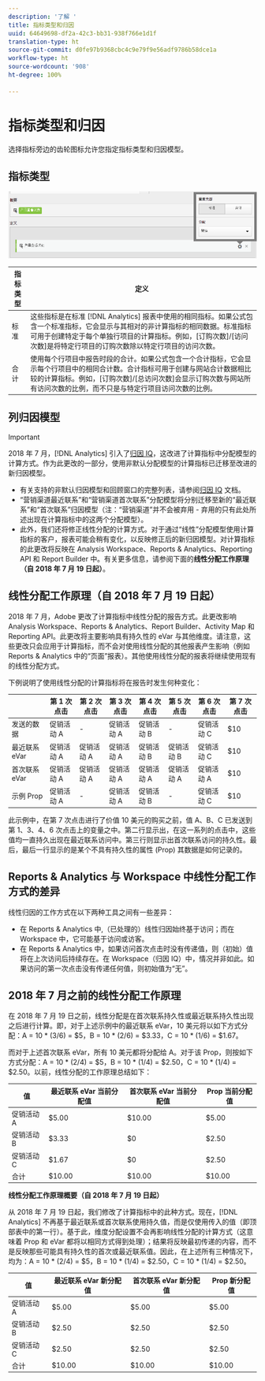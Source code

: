 ```yaml
---
description: '了解 '
title: 指标类型和归因
uuid: 64649698-df2a-42c3-bb31-938f766e1d1f
translation-type: ht
source-git-commit: d0fe97b9368cbc4c9e79f9e56adf9786b58dce1a
workflow-type: ht
source-wordcount: '908'
ht-degree: 100%

---
```



# 指标类型和归因

选择指标旁边的齿轮图标允许您指定指标类型和归因模型。

## 指标类型

![](assets/cm_type_alloc.png)

| 指标类型 | 定义 |
|---|---|
| 标准 | 这些指标是在标准 [!DNL Analytics] 报表中使用的相同指标。如果公式包含一个标准指标，它会显示与其相对的非计算指标的相同数据。标准指标可用于创建特定于每个单独行项目的计算指标。例如，[订购次数]/[访问次数]是将特定行项目的订购次数除以特定行项目的访问次数。 |
| 合计 | 使用每个行项目中报告时段的合计。如果公式包含一个合计指标，它会显示每个行项目中的相同合计数。合计指标可用于创建与网站合计数据相比较的计算指标。例如，[订购次数]/[总访问次数]会显示订购次数与网站所有访问次数的比例，而不只是与特定行项目访问次数的比例。 |

## 列归因模型

>[!IMPORTANT]
>
>2018 年 7 月，[!DNL Analytics] 引入了[归因 IQ](https://docs.adobe.com/content/help/zh-Hans/analytics/analyze/analysis-workspace/panels/attribution/attribution.html)，这改进了计算指标中分配模型的计算方式。作为此更改的一部分，使用非默认分配模型的计算指标已迁移至改进的新归因模型。
>
>* 有关支持的非默认归因模型和回顾窗口的完整列表，请参阅[归因 IQ](https://docs.adobe.com/content/help/zh-Hans/analytics/analyze/analysis-workspace/panels/attribution/attribution.html) 文档。
>* “营销渠道最近联系”和“营销渠道首次联系”分配模型将分别迁移至新的“最近联系”和“首次联系”归因模型（注：“营销渠道”并不会被弃用 - 弃用的只有此处所述出现在计算指标中的这两个分配模型）。
>* 此外，我们还将修正线性分配的计算方式。对于通过“线性”分配模型使用计算指标的客户，报表可能会稍有变化，以反映修正后的新归因模型。对计算指标的此更改将反映在 Analysis Workspace、Reports &amp; Analytics、Reporting API 和 Report Builder 中。有关更多信息，请参阅下面的&#x200B;**线性分配工作原理（自 2018 年 7 月 19 日起）**。
>



## 线性分配工作原理（自 2018 年 7 月 19 日起）

2018 年 7 月，Adobe 更改了计算指标中线性分配的报告方式。此更改影响 Analysis Workspace、Reports &amp; Analytics、Report Builder、Activity Map 和 Reporting API。此更改将主要影响具有持久性的 eVar 与其他维度。请注意，这些更改只会应用于计算指标，而不会对使用线性分配的其他报表产生影响（例如 Reports &amp; Analytics 中的“页面”报表）。其他使用线性分配的报表将继续使用现有的线性分配方式。

下例说明了使用线性分配的计算指标将在报告时发生何种变化：

|  | 第 1 次点击 | 第 2 次点击 | 第 3 次点击 | 第 4 次点击 | 第 5 次点击 | 第 6 次点击 | 第 7 次点击 |
|--- |--- |--- |--- |--- |--- |--- |--- |
| 发送的数据 | 促销活动 A | - | 促销活动 A | 促销活动 B | - | 促销活动 C | $10 |
| 最近联系 eVar | 促销活动 A | 促销活动 A | 促销活动 A | 促销活动 B | 促销活动 B | 促销活动 C | $10 |
| 首次联系 eVar | 促销活动 A | 促销活动 A | 促销活动 A | 促销活动 A | 促销活动 A | 促销活动 A | $10 |
| 示例 Prop | 促销活动 A | - | 促销活动 A | 促销活动 B | - | 促销活动 C | $10 |

此示例中，在第 7 次点击进行了价值 10 美元的购买之前，值 A、B、C 已发送到第 1、3、4、6 次点击上的变量之中。第二行显示出，在这一系列的点击中，这些值均一直持久出现在最近联系访问中。第三行则显示出首次联系访问的持久性。最后，最后一行显示的是某个不具有持久性的属性 (Prop) 其数据是如何记录的。

## Reports &amp; Analytics 与 Workspace 中线性分配工作方式的差异

线性归因的工作方式在以下两种工具之间有一些差异：

* 在 Reports &amp; Analytics 中,（已处理的）线性归因始终基于访问；而在 Workspace 中，它可能基于访问或访客。
* 在 Reports &amp; Analytics 中，如果访问首次点击时没有传递值，则（初始）值将在上次访问后持续存在。在 Workspace（归因 IQ）中，情况并非如此。如果访问的第一次点击没有传递任何值，则初始值为“无”。

## 2018 年 7 月之前的线性分配工作原理

在 2018 年 7 月 19 日之前，线性分配是在首次联系持久性或最近联系持久性出现之后进行计算。即，对于上述示例中的最近联系 eVar，10 美元将以如下方式分配：A = 10 * (3/6) = $5，B = 10 * (2/6) = $3.33，C = 10 * (1/6) = $1.67。

而对于上述首次联系 eVar，所有 10 美元都将分配给 A。对于该 Prop，则按如下方式分配：A = 10 * (2/4) = $5，B = 10 * (1/4) = $2.50，C = 10 * (1/4) = $2.50。以前，线性分配的工作原理总结如下：

| 值 | 最近联系 eVar 当前分配值 | 首次联系 eVar 当前分配值 | Prop 当前分配值 |
|---|---|---|---|
| 促销活动 A | $5.00 | $10.00 | $5.00 |
| 促销活动 B | $3.33 | $0 | $2.50 |
| 促销活动 C | $1.67 | $0 | $2.50 |
| 合计 | $10.00 | $10.00 | $10.00 |

**线性分配工作原理概要（自 2018 年 7 月 19 日起）**

从 2018 年 7 月 19 日起，我们修改了计算指标中的此种方式。现在，[!DNL Analytics] 不再基于最近联系或首次联系使用持久值，而是仅使用传入的值（即顶部表中的第一行）。基于此，维度分配设置不会再影响线性分配的计算方式（这意味着 Prop 和 eVar 都将以相同方式得到处理）；结果将反映最初传递的内容，而不是反映那些可能具有持久性的首次或最近联系值。因此，在上述所有三种情况下，均为：A = 10 * (2/4) = $5，B = 10 * (1/4) = $2.50，C = 10 * (1/4) = $2.50。

| 值 | 最近联系 eVar 新分配值 | 首次联系 eVar 新分配值 | Prop 新分配值 |
|---|---|---|---|
| 促销活动 A | $5.00 | $5.00 | $5.00 |
| 促销活动 B | $2.50 | $2.50 | $2.50 |
| 促销活动 C | $2.50 | $2.50 | $2.50 |
| 合计 | $10.00 | $10.00 | $10.00 |

